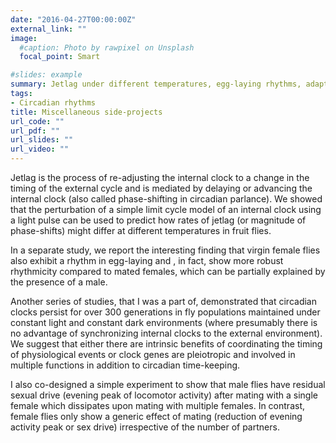 ```yaml
---
date: "2016-04-27T00:00:00Z"
external_link: ""
image:
  #caption: Photo by rawpixel on Unsplash
  focal_point: Smart

#slides: example
summary: Jetlag under different temperatures, egg-laying rhythms, adaptive significance of circadian rhythms.
tags:
- Circadian rhythms
title: Miscellaneous side-projects
url_code: ""
url_pdf: ""
url_slides: ""
url_video: ""
---
```


Jetlag is the process of re-adjusting the internal clock to a change in the timing of the external cycle and is mediated by delaying or advancing the internal clock (also called phase-shifting in circadian parlance). We showed that the perturbation of a simple limit cycle model of an internal clock using a light pulse can be used to predict how rates of jetlag (or magnitude of phase-shifts) might differ at different temperatures in fruit flies. 

In a separate study, we report the interesting finding that virgin female flies also exhibit a rhythm in egg-laying and , in fact, show more robust rhythmicity compared to mated females, which can be partially explained by the presence of a male.

Another series of studies, that I was a part of, demonstrated that circadian clocks persist for over 300 generations in fly populations maintained under constant light and constant dark environments (where presumably there is no advantage of synchronizing internal clocks to the external environment). We suggest that either there are intrinsic benefits of coordinating the timing of physiological events or clock genes are pleiotropic and involved in multiple functions in addition to circadian time-keeping. 

I also co-designed a simple experiment to show that male flies have residual sexual drive (evening peak of locomotor activity) after mating with a single female which dissipates upon mating with multiple females. In contrast, female flies only show a generic effect of mating (reduction of evening activity peak or sex drive) irrespective of the number of partners.